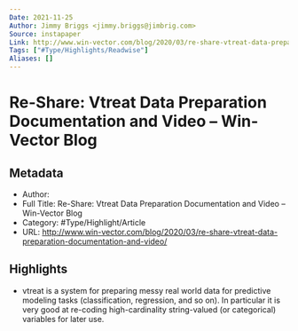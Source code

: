 ```yaml
---
Date: 2021-11-25
Author: Jimmy Briggs <jimmy.briggs@jimbrig.com>
Source: instapaper
Link: http://www.win-vector.com/blog/2020/03/re-share-vtreat-data-preparation-documentation-and-video/
Tags: ["#Type/Highlights/Readwise"]
Aliases: []
---
```

# Re-Share: Vtreat Data Preparation Documentation and Video – Win-Vector Blog

## Metadata
- Author: 
- Full Title: Re-Share: Vtreat Data Preparation Documentation and Video – Win-Vector Blog
- Category: #Type/Highlight/Article
- URL: http://www.win-vector.com/blog/2020/03/re-share-vtreat-data-preparation-documentation-and-video/

## Highlights
- vtreat is a system for preparing messy real world data for predictive modeling tasks (classification, regression, and so on). In particular it is very good at re-coding high-cardinality string-valued (or categorical) variables for later use.

